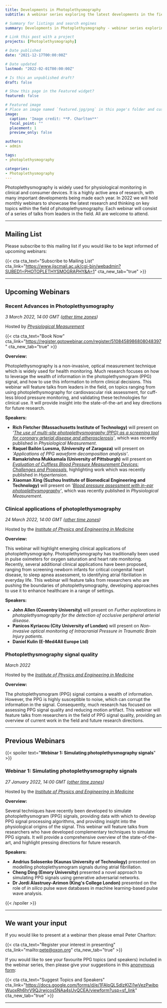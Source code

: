 ```yaml
---
title: Developments in Photoplethysmography
subtitle: A webinar series exploring the latest developments in the field of photoplethysmography.

# Summary for listings and search engines
summary: Developments in Photoplethysmography - webinar series exploring the latest developments in the field of photoplethysmography.

# Link this post with a project
projects: [Photoplethysmography]

# Date published
date: "2021-12-17T00:00:00Z"

# Date updated
lastmod: "2022-02-01T00:00:00Z"

# Is this an unpublished draft?
draft: false

# Show this page in the Featured widget?
featured: false

# Featured image
# Place an image named `featured.jpg/png` in this page's folder and customize its options here.
image:
  caption: 'Image credit: **P. Charlton**'
  focal_point: ""
  placement: 1
  preview_only: false

authors:
- admin

tags:
- photoplethysmography

categories:
- Photoplethysmography
---
```


Photoplethysmography is widely used for physiological monitoring in clinical and consumer devices. It is a highly active area of research, with many important developments being made each year. In 2022 we will hold monthly webinars to showcase the latest research and thinking on key topics within the field of photoplethysmography. Each webinar will consist of a series of talks from leaders in the field. All are welcome to attend.

---

## Mailing List

Please subscribe to this mailing list if you would like to be kept informed of upcoming webinars:

{{< cta cta_text="Subscribe to Mailing List" cta_link="https://www.jiscmail.ac.uk/cgi-bin/webadmin?SUBED1=PHOTOPLETHYSMOGRAPHY&A=1" cta_new_tab="true" >}}

---

## Upcoming Webinars

### Recent Advances in Photoplethysmography
<i class="fas fa-desktop"></i> _3 March 2022, 14:00 GMT ([other time zones](https://dateful.com/convert/greenwich-mean-time-gmt?t=14&d=2022-03-03))_

<i class="fas fa-user-tie"></i>  Hosted by _[Physiological Measurement](https://iopscience.iop.org/journal/0967-3334)_

{{< cta cta_text="Book Now" cta_link="https://register.gotowebinar.com/register/5108458986808048397" cta_new_tab="true" >}}

**Overview:**

Photoplethysmography is a non-invasive, optical measurement technique which is widely used for health monitoring. Much research focuses on how to leverage the wealth of information in the photoplethysmogram (PPG) signal, and how to use this information to inform clinical decisions. This webinar will feature talks from leaders in the field, on topics ranging from using photoplethysmography for cardiovascular risk assessment, for cuff-less blood pressure monitoring, and validating these technologies for clinical use. It will provide insight into the state-of-the-art and key directions for future research.

**Speakers:**

- **Rich Fletcher (Massachusetts Institute of Technology)** will present on _'[The use of multi-site photoplethysmography (PPG) as a screening tool for coronary arterial disease and atherosclerosis](https://doi.org/10.1088/1361-6579/abad48)'_, which was recently published in _Physiological Measurement_.
- **Raquel Bail&oacute;n Luesma, (University of Zaragoza)** will present on _'Applications of PPG waveform decomposition analysis'_.
- **Ramakrishna Mukkamala (University of Pittsburgh)** will present on _[Evaluation of Cuffless Blood Pressure Measurement Devices: Challenges and Proposals](https://doi.org/10.1161/HYPERTENSIONAHA.121.17747)_, highlighting work which was recently published in _Hypertension_.
- **Xiaoman Xing (Suzhou Institute of Biomedical Engineering and Technology)** will present on _'[Blood pressure assessment with in-ear photoplethysmography](https://doi.org/10.1088/1361-6579/ac2a71)'_, which was recently published in _Physiological Measurement_.

### Clinical applications of photoplethysmography
<i class="fas fa-desktop"></i> _24 March 2022, 14:00 GMT ([other time zones](https://dateful.com/convert/greenwich-mean-time-gmt?t=14&d=2022-03-24))_

<i class="fas fa-user-tie"></i> Hosted by the _[Institute of Physics and Engineering in Medicine](https://www.ipem.ac.uk/)_

**Overview:**

This webinar will highlight emerging clinical applications of photoplethysmography. Photoplethysmography has traditionally been used in pulse oximeters for oxygen saturation and heart rate monitoring. Recently, several additional clinical applications have been proposed, ranging from screening newborn infants for critical congenital heart disease, to sleep apnea assessment, to identifying atrial fibrillation in everyday life. This webinar will feature talks from researchers who are pushing the boundaries of photoplethysmography, developing approaches to use it to enhance healthcare in a range of settings.

**Speakers:**

- **John Allen (Coventry University)** will present on _Further explorations in photoplethysmography for the detection of occlusive peripheral arterial disease_.
- **Panicos Kyriacou (City University of London)** will present on _Non-invasive optical monitoring of Intracranial Pressure in Traumatic Brain Injury patients_.
- **Daniel Kulin (E-Med4All Europe Ltd)**

### Photoplethysmography signal quality
<i class="fas fa-desktop"></i> _March 2022_

<i class="fas fa-user-tie"></i> Hosted by the _[Institute of Physics and Engineering in Medicine](https://www.ipem.ac.uk/)_

**Overview:**

The photoplethysmogram (PPG) signal contains a wealth of information. However, the PPG is highly susceptible to noise, which can corrupt the information in the signal. Consequently, much research has focused on assessing PPG signal quality and reducing motion artifact. This webinar will feature talks from researchers in the field of PPG signal quality, providing an overview of current work in the field and future research directions.

---

## Previous Webinars

{{< spoiler text="**Webinar 1: Simulating photoplethysmography signals**" >}}
### Webinar 1: Simulating photoplethysmography signals

<i class="fas fa-desktop"></i> _27 January 2022, 14:00 GMT ([other time zones](https://dateful.com/convert/greenwich-mean-time-gmt?t=14&d=2021-01-27))_

<i class="fas fa-user-tie"></i> Hosted by the _[Institute of Physics and Engineering in Medicine](https://www.ipem.ac.uk/)_

**Overview:**

Several techniques have recently been developed to simulate photoplethysmogram (PPG) signals, providing data with which to develop PPG signal processing algorithms, and providing insight into the physiological origins of the signal. This webinar will feature talks from researchers who have developed complementary techniques to simulate PPG signals. It will provide a comprehensive overview of the state-of-the-art, and highlight pressing directions for future research.

**Speakers:**

- **Andrius Solosenko (Kaunas University of Technology)** presented on modelling photoplethysmogram signals during atrial fibrillation.
- **Cheng Ding (Emory University)** presented a novel approach to simulating PPG signals using generative adversarial networks.
- **Dr Jordi Alastruey-Arimon (King's College London)** presented on the role of _in silico_ pulse wave databases in machine learning-based pulse wave analysis.

{{< /spoiler >}}

---

## We want your input

If you would like to present at a webinar then please email Peter Charlton:

{{< cta cta_text="Register your interest in presenting" cta_link="mailto:pete@oxon.org" cta_new_tab="true" >}}

If you would like to see your favourite PPG topics (and speakers) included in the webinar series, then please give your suggestions in this [anonymous form](https://docs.google.com/forms/d/e/1FAIpQLSdlzKlZi1wVezPwibpWuoxRh6hrV9QJrwjcos5NAa4sUvQCEA/viewform?usp=sf_link):

{{< cta cta_text="Suggest Topics and Speakers" cta_link="https://docs.google.com/forms/d/e/1FAIpQLSdlzKlZi1wVezPwibpWuoxRh6hrV9QJrwjcos5NAa4sUvQCEA/viewform?usp=sf_link" cta_new_tab="true" >}}

---

